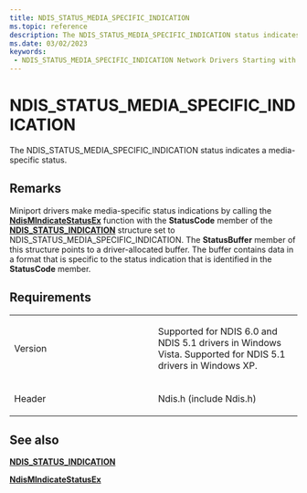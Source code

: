 ```yaml
---
title: NDIS_STATUS_MEDIA_SPECIFIC_INDICATION
ms.topic: reference
description: The NDIS_STATUS_MEDIA_SPECIFIC_INDICATION status indicates a media-specific status.
ms.date: 03/02/2023
keywords:
 - NDIS_STATUS_MEDIA_SPECIFIC_INDICATION Network Drivers Starting with Windows Vista
---
```


# NDIS\_STATUS\_MEDIA\_SPECIFIC\_INDICATION


The NDIS\_STATUS\_MEDIA\_SPECIFIC\_INDICATION status indicates a media-specific status.

## Remarks

Miniport drivers make media-specific status indications by calling the [**NdisMIndicateStatusEx**](/windows-hardware/drivers/ddi/ndis/nf-ndis-ndismindicatestatusex) function with the **StatusCode** member of the [**NDIS\_STATUS\_INDICATION**](/windows-hardware/drivers/ddi/ndis/ns-ndis-_ndis_status_indication) structure set to NDIS\_STATUS\_MEDIA\_SPECIFIC\_INDICATION. The **StatusBuffer** member of this structure points to a driver-allocated buffer. The buffer contains data in a format that is specific to the status indication that is identified in the **StatusCode** member.

## Requirements

<table>
<colgroup>
<col width="50%" />
<col width="50%" />
</colgroup>
<tbody>
<tr class="odd">
<td><p>Version</p></td>
<td><p>Supported for NDIS 6.0 and NDIS 5.1 drivers in Windows Vista. Supported for NDIS 5.1 drivers in Windows XP.</p></td>
</tr>
<tr class="even">
<td><p>Header</p></td>
<td>Ndis.h (include Ndis.h)</td>
</tr>
</tbody>
</table>

## See also


[**NDIS\_STATUS\_INDICATION**](/windows-hardware/drivers/ddi/ndis/ns-ndis-_ndis_status_indication)

[**NdisMIndicateStatusEx**](/windows-hardware/drivers/ddi/ndis/nf-ndis-ndismindicatestatusex)

 

